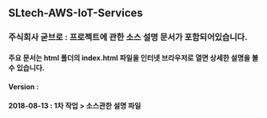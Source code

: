 ## SLtech-AWS-IoT-Services
### 주식회사 굳브로 : 프로젝트에 관한 소스 설명 문서가 포함되어있습니다.
#### 주요 문서는 html 폴더의 index.html 파일을 인터넷 브라우저로 열면 상세한 설명을 볼 수 있습니다.
####
#### Version :
#### 2018-08-13 : 1차 작업 > 소스관한 설명 파일 
